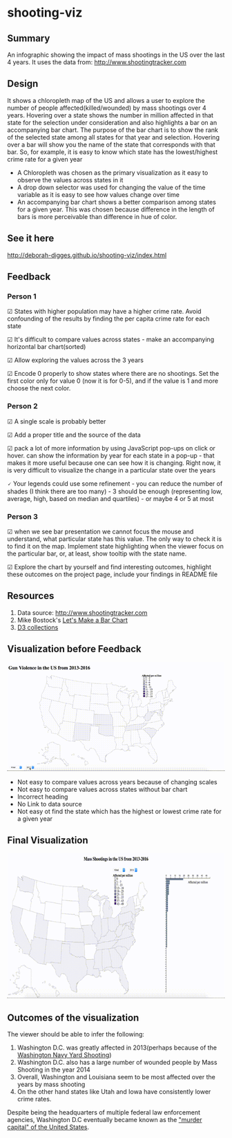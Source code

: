 # shooting-viz

## Summary
An infographic showing the impact of mass shootings in the US over the last 4 years. It uses the data from: http://www.shootingtracker.com

## Design

It shows a chloropleth map of the US and allows a user to explore the number of people affected(killed/wounded) by mass shootings over 4 years. Hovering over a state shows the number in million affected in that state for the selection under consideration and also highlights a bar on an accompanying bar chart. The purpose of the bar chart is to show the rank of the selected state among all states for that year and selection. Hovering over a bar will show you the name of the state that corresponds with that bar. So, for example, it is easy to know which state has the lowest/highest crime rate for a given year

- A Chloropleth was chosen as the primary visualization as it easy to observe the values across states in it
- A drop down selector was used for changing the value of the time variable as it is easy to see how values change over time
- An accompanying bar chart shows a better comparison among states for a given year. This was chosen because difference in the length of bars is more perceivable than difference in hue of color.

## See it here
http://deborah-digges.github.io/shooting-viz/index.html


## Feedback

### Person 1
&#9745; States with higher population may have a higher crime rate. Avoid confounding of the results by finding the per capita crime rate for each state

&#9745; It's difficult to compare values across states - make an accompanying horizontal bar chart(sorted)

&#9745; Allow exploring the values across the 3 years

&#9745; Encode 0 properly to show states where there are no shootings. Set the first color only for value 0 (now it is for 0-5), and if the value is 1 and more choose the next color.

### Person 2
&#9745; A single scale is probably better

&#9745; Add a proper title and the source of the data

&#9745; pack a lot of more information by using JavaScript pop-ups on click or hover.  can show the information by year for each state in a pop-up - that makes it more useful because one can see how it is changing.  Right now, it is very difficult to visualize the change in a particular state over the years

&#128504; Your legends could use some refinement - you can reduce the number of shades (I think there are too many) - 3 should be enough (representing low, average, high, based on median and quartiles) - or maybe 4 or 5 at most

### Person 3
&#9745; when we see bar presentation we cannot focus the mouse and understand, what particular state has this value. The only way to check it is to find it on the map. Implement state highlighting when the viewer focus on the particular bar, or, at least, show tooltip with the state name.

&#9745; Explore the chart by yourself and find interesting outcomes, highlight these outcomes on the project page, include your findings in README file

## Resources
1. Data source: http://www.shootingtracker.com
2. Mike Bostock's [Let's Make a Bar Chart](https://bost.ocks.org/mike/bar/)
3. [D3 collections](https://github.com/d3/d3-collection)

## Visualization before Feedback

![Visualization before Feedback](old.gif)

- Not easy to compare values across years because of changing scales
- Not easy to compare values across states without bar chart
- Incorrect heading
- No Link to data source
- Not easy ot find the state which has the highest or lowest crime rate for a given year

## Final Visualization
![Final Visualization](final.gif)

## Outcomes of the visualization

The viewer should be able to infer the following:

1. Washington D.C. was greatly affected in 2013(perhaps because of the [Washington Navy Yard Shooting](https://en.wikipedia.org/wiki/Washington_Navy_Yard_shooting))
2. Washington D.C. also has a large number of wounded people by Mass Shooting in the year 2014
3. Overall, Washington and Louisiana seem to be most affected over the years by mass shooting
4. On the other hand states like Utah and Iowa have consistently lower crime rates.

Despite being the headquarters of multiple federal law enforcement agencies, Washington D.C eventually became known as the ["murder capital" of the United States](https://en.wikipedia.org/wiki/Crime_in_Washington,_D.C.). 
